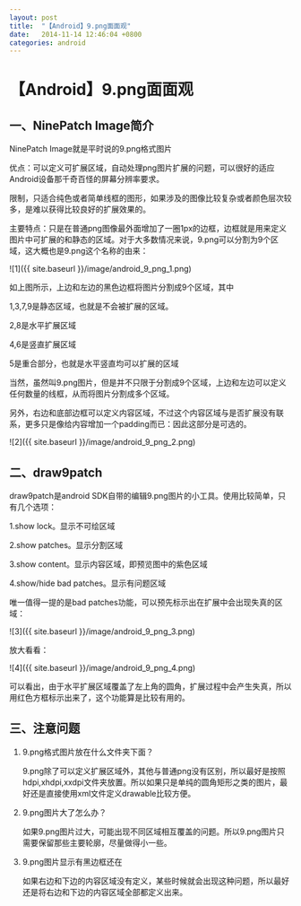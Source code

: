 ```yaml
---
layout: post
title:  "【Android】9.png面面观"
date:   2014-11-14 12:46:04 +0800
categories: android
---
```

# 【Android】9.png面面观

## 一、NinePatch Image简介

NinePatch Image就是平时说的9.png格式图片

优点：可以定义可扩展区域，自动处理png图片扩展的问题，可以很好的适应Android设备那千奇百怪的屏幕分辨率要求。

限制，只适合纯色或者简单线框的图形，如果涉及的图像比较复杂或者颜色层次较多，是难以获得比较良好的扩展效果的。

主要特点：只是在普通png图像最外面增加了一圈1px的边框，边框就是用来定义图片中可扩展的和静态的区域。对于大多数情况来说，9.png可以分割为9个区域，这大概也是9.png这个名称的由来：

![1]({{ site.baseurl }}/image/android_9_png_1.png)

如上图所示，上边和左边的黑色边框将图片分割成9个区域，其中

1,3,7,9是静态区域，也就是不会被扩展的区域。

2,8是水平扩展区域

4,6是竖直扩展区域

5是重合部分，也就是水平竖直均可以扩展的区域

当然，虽然叫9.png图片，但是并不只限于分割成9个区域，上边和左边可以定义任何数量的线框，从而将图片分割成多个区域。

另外，右边和底部边框可以定义内容区域，不过这个内容区域与是否扩展没有联系，更多只是像给内容增加一个padding而已：因此这部分是可选的。

![2]({{ site.baseurl }}/image/android_9_png_2.png)

## 二、draw9patch

draw9patch是android SDK自带的编辑9.png图片的小工具。使用比较简单，只有几个选项：

1.show lock。显示不可绘区域

2.show patches。显示分割区域

3.show content。显示内容区域，即预览图中的紫色区域

4.show/hide bad patches。显示有问题区域

唯一值得一提的是bad patches功能，可以预先标示出在扩展中会出现失真的区域：

![3]({{ site.baseurl }}/image/android_9_png_3.png)

放大看看：

![4]({{ site.baseurl }}/image/android_9_png_4.png)

可以看出，由于水平扩展区域覆盖了左上角的圆角，扩展过程中会产生失真，所以用红色方框标示出来了，这个功能算是比较有用的。

## 三、注意问题

1. 9.png格式图片放在什么文件夹下面？

    9.png除了可以定义扩展区域外，其他与普通png没有区别，所以最好是按照hdpi,xhdpi,xxdpi文件夹放置。所以如果只是单纯的圆角矩形之类的图片，最好还是直接使用xml文件定义drawable比较方便。

2. 9.png图片大了怎么办？

    如果9.png图片过大，可能出现不同区域相互覆盖的问题。所以9.png图片只需要保留那些主要轮廓，尽量做得小一些。

3. 9.png图片显示有黑边框还在

    如果右边和下边的内容区域没有定义，某些时候就会出现这种问题，所以最好还是将右边和下边的内容区域全部都定义出来。
